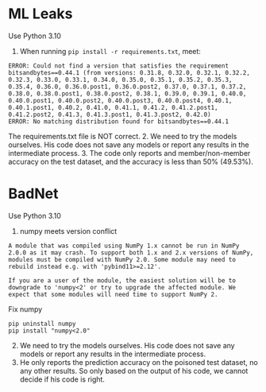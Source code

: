 # ML Leaks
Use Python 3.10  
1. When running ```pip install -r requirements.txt```, meet:
```
ERROR: Could not find a version that satisfies the requirement bitsandbytes==0.44.1 (from versions: 0.31.8, 0.32.0, 0.32.1, 0.32.2, 0.32.3, 0.33.0, 0.33.1, 0.34.0, 0.35.0, 0.35.1, 0.35.2, 0.35.3, 0.35.4, 0.36.0, 0.36.0.post1, 0.36.0.post2, 0.37.0, 0.37.1, 0.37.2, 0.38.0, 0.38.0.post1, 0.38.0.post2, 0.38.1, 0.39.0, 0.39.1, 0.40.0, 0.40.0.post1, 0.40.0.post2, 0.40.0.post3, 0.40.0.post4, 0.40.1, 0.40.1.post1, 0.40.2, 0.41.0, 0.41.1, 0.41.2, 0.41.2.post1, 0.41.2.post2, 0.41.3, 0.41.3.post1, 0.41.3.post2, 0.42.0)
ERROR: No matching distribution found for bitsandbytes==0.44.1
```
The requirements.txt file is NOT correct.
2. We need to try the models ourselves. His code does not save any models or report any results in the intermediate process.
3. The code only reports and member/non-member accuracy on the test dataset, and the accuracy is less than 50% (49.53%).

# BadNet
Use Python 3.10
1. numpy meets version conflict
```
A module that was compiled using NumPy 1.x cannot be run in NumPy 2.0.0 as it may crash. To support both 1.x and 2.x versions of NumPy, modules must be compiled with NumPy 2.0. Some module may need to rebuild instead e.g. with 'pybind11>=2.12'.

If you are a user of the module, the easiest solution will be to downgrade to 'numpy<2' or try to upgrade the affected module. We expect that some modules will need time to support NumPy 2.
```
Fix numpy
```
pip uninstall numpy
pip install "numpy<2.0"
```
2. We need to try the models ourselves. His code does not save any models or report any results in the intermediate process.
3. He only reports the prediction accuracy on the poisoned test dataset, no any other results. So only based on the output of his code, we cannot decide if his code is right.
